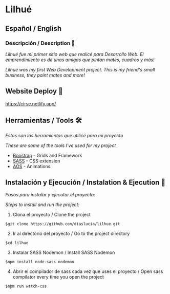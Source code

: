 # Lilhué 

## Español / English

### Descripción / Description 🚀

_Lilhué fue mi primer sitio web que realicé para Desarrollo Web. El emprendimiento es de unas amigas que pintan mates, cuadros y más!_

_Lilhué was my first Web Development project. This is my friend's small business, they paint mates and more!_

## Website Deploy 🏁

https://cirse.netlify.app/

## Herramientas / Tools 🛠️

_Estas son las herramientas que utilicé para mi proyecto_

_These are some of the tools I've used for my project_

* [Boostrap](https://getbootstrap.com/) - Grids and Framework
* [SASS](https://sass-lang.com/) - CSS extension
* [AOS](https://michalsnik.github.io/aos/) - Animations

## Instalación y Ejecución / Instalation & Ejecution 🚀

_Pasos para instalar y ejecutar el proyecto:_

_Steps to install and run the project:_

1. Clona el proyecto / Clone the project
```
$git clone https://github.com/diaslucia/lilhue.git
```
2. Ir al directorio del proyecto / Go to the project directory
```
$cd lilhue
```

3. Instalar SASS Nodemon / Install SASS Nodemon
```
$npm install node-sass nodemon
```
4. Abrir el compilador de sass cada vez que uses el proyecto / Open sass compilator every time you open the project
```
$npm run watch-css
```

